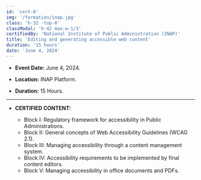 ```yaml
---
id: 'cert-8'
img: '/formation/inap.jpg'
class: 'h-32 -top-8'
classModal: 'h-42 max-w-1/3'
certifiedBy: 'National Institute of Public Administration (INAP)'
title: 'Editing and generating accessible web content'
duration: '15 hours'
date: 'June 4, 2024'
---
```


- **Event Date:** June 4, 2024.

- **Location:** INAP Platform.

- **Duration:** 15 Hours.

---

- **CERTIFIED CONTENT:**

  - Block I: Regulatory framework for accessibility in Public Administrations.
  - Block II: General concepts of Web Accessibility Guidelines (WCAG 2.1).
  - Block III: Managing accessibility through a content management system.
  - Block IV: Accessibility requirements to be implemented by final content editors.
  - Block V: Managing accessibility in office documents and PDFs.
